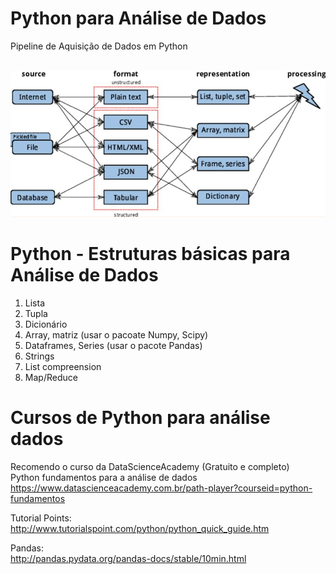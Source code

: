 # Python para Análise de Dados

Pipeline de Aquisição de Dados em Python <br /> <br />

![image](DataAcquisitionPipeline.png)


# Python - Estruturas básicas para Análise de Dados
1. Lista
2. Tupla
3. Dicionário
4. Array, matriz (usar o pacoate Numpy, Scipy)
5. Dataframes, Series (usar o pacote Pandas)
6. Strings
7. List compreension
8. Map/Reduce

# Cursos de Python para análise dados

Recomendo o curso da DataScienceAcademy (Gratuito e completo) <br />
Python fundamentos para a análise de dados <br />
https://www.datascienceacademy.com.br/path-player?courseid=python-fundamentos

Tutorial Points: <br />
http://www.tutorialspoint.com/python/python_quick_guide.htm

Pandas: <br />
http://pandas.pydata.org/pandas-docs/stable/10min.html
